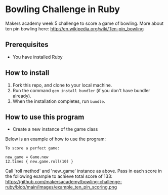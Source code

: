 Bowling Challenge in Ruby
=================
Makers academy week 5 challenge to score a game of bowling.
More about ten pin bowling here: http://en.wikipedia.org/wiki/Ten-pin_bowling

Prerequisites
-------
- You have installed Ruby

How to install
-------

1. Fork this repo, and clone to your local machine.
2. Run the command `gem install bundler` (if you don't have bundler already).
3. When the installation completes, run `bundle`.

How to use this program
-------
- Create a new instance of the game class

Below is an example of how to use the program:

```
To score a perfect game:

new_game = Game.new
12.times { new.game.roll(10) }

```

Call 'roll method' and 'new_game' instance as above. Pass in each score in the following example
to achieve total score of 133: 
https://github.com/makersacademy/bowling-challenge-ruby/blob/main/images/example_ten_pin_scoring.png
